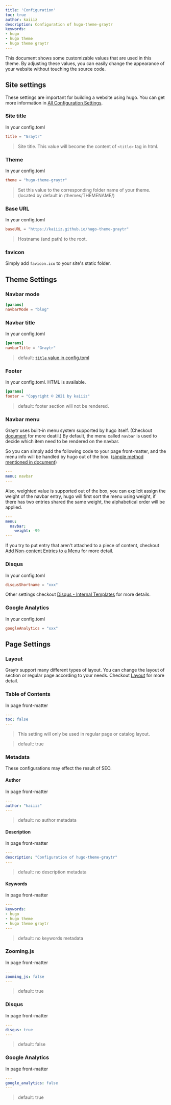 ```yaml
---
title: 'Configuration'
toc: true
author: kaiiiz
description: Configuration of hugo-theme-graytr
keywords:
- hugo
- hugo theme
- hugo theme graytr
---
```


This document shows some customizable values that are used in this theme. By adjusting these values, you can easily change the appearance of your website without touching the source code.

## Site settings

These settings are important for building a website using hugo. You can get more information in [All Configuration Settings](https://gohugo.io/getting-started/configuration/#all-configuration-settings).

### Site title

In your config.toml

```toml
title = "Graytr"
```

> Site title. This value will become the content of `<title>` tag in html.

### Theme

In your config.toml

```toml
theme = "hugo-theme-graytr"
```

> Set this value to the corresponding folder name of your theme. (located by default in /themes/THEMENAME/)

### Base URL

In your config.toml

```toml
baseURL = "https://kaiiiz.github.io/hugo-theme-graytr"
```

> Hostname (and path) to the root.

### favicon

Simply add `favicon.ico` to your site's static folder.

## Theme Settings

### Navbar mode

```toml
[params]
navbarMode = "blog"
```

### Navbar title

In your config.toml

```toml
[params]
navbarTitle = "Graytr"
```

> default: [`title` value in config.toml](#site-title)

### Footer

In your config.toml. HTML is available.

```toml
[params]
footer = "Copyright © 2021 by kaiiiz"
```

> default: footer section will not be rendered.

### Navbar menu

Graytr uses built-in menu system supported by hugo itself. (Checkout [document](https://gohugo.io/content-management/menus) for more deatil.) By default, the menu called `navbar` is used to decide which item need to be rendered on the navbar.

So you can simply add the following code to your page front-matter, and the menu info will be handled by hugo out of the box. ([simple method mentioned in document](https://gohugo.io/content-management/menus#simple))

```yaml
---
menu: navbar
---
```

Also, weighted value is supported out of the box, you can explicit assign the weight of the navbar entry, hugo will first sort the menu using weight, if there has two entries shared the same weight, the alphabetical order will be applied.

```yaml
---
menu:
  navbar:
    weight: -99
---
```

If you try to put entry that aren't attached to a piece of content, checkout [Add Non-content Entries to a Menu](https://gohugo.io/content-management/menus#add-non-content-entries-to-a-menu) for more detail.

### Disqus

In your config.toml

```toml
disqusShortname = "xxx"
```

Other settings checkout [Disqus - Internal Templates](https://gohugo.io/templates/internal/#disqus) for more details.

### Google Analytics

In your config.toml

```toml
googleAnalytics = "xxx"
```
## Page Settings

### Layout

Graytr support many different types of layout. You can change the layout of section or regular page according to your needs. Checkout [Layout](/hugo-theme-graytr/layouts) for more detail.

### Table of Contents

In page front-matter

```yaml
---
toc: false
---
```

> This setting will only be used in regular page or catalog layout.

> default: true

### Metadata

These configurations may effect the result of SEO.

#### Author

In page front-matter

```yaml
---
author: "kaiiiz"
---
```

> default: no author metadata

#### Description

In page front-matter

```yaml
---
description: "Configuration of hugo-theme-graytr"
---
```

> default: no description metadata

#### Keywords

In page front-matter

```yaml
---
keywords:
- hugo
- hugo theme
- hugo theme graytr
---
```

> default: no keywords metadata

### Zooming.js

In page front-matter

```yaml
---
zooming_js: false
---
```

> default: true

### Disqus

In page front-matter

```yaml
---
disqus: true
---
```

> default: false

### Google Analytics

In page front-matter

```yaml
---
google_analytics: false
---
```

> default: true
